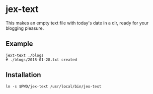 # jex-text

This makes an empty text file with today's date in a dir, ready for your
blogging pleasure.

## Example

```
jext-text ./blogs
# ./blogs/2018-01-28.txt created
```

## Installation

```
ln -s $PWD/jex-text /usr/local/bin/jex-text
```
